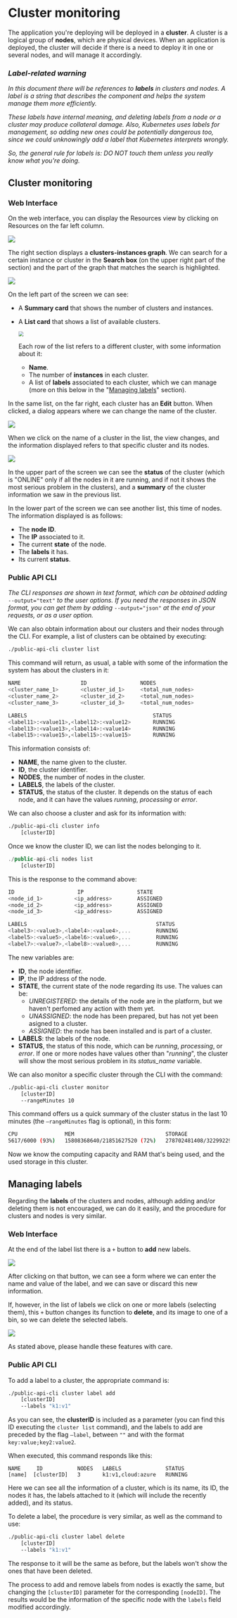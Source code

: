 # Cluster monitoring

The application you're deploying will be deployed in a **cluster**. A cluster is a logical group of **nodes**, which are physical devices. When an application is deployed, the cluster will decide if there is a need to deploy it in one or several nodes, and will manage it accordingly.

### _Label-related warning_

_In this document there will be references to **labels** in clusters and nodes. A label is a string that describes the component and helps the system manage them more efficiently._

_These labels have internal meaning, and deleting labels from a node or a cluster may produce collateral damage. Also, Kubernetes uses labels for management, so adding new ones could be potentially dangerous too, since we could unknowingly add a label that Kubernetes interprets wrongly._

_So, the general rule for labels is: DO NOT touch them unless you really know what you're doing._

## Cluster monitoring

### Web Interface

On the web interface, you can display the Resources view by clicking on Resources on the far left column.

![](../img/resources.png)

The right section displays a **clusters-instances graph**. We can search for a certain instance or cluster in the **Search box** (on the upper right part of the section) and the part of the graph that matches the search is highlighted.

![](../img/resourcesgraph.png)

On the left part of the screen we can see:

* A **Summary card** that shows the number of clusters and instances.

* A **List card** that shows a list of available clusters.

  <img src="../img/resources_list.png" style="zoom:70%;" />

  Each row of the list refers to a different cluster, with some information about it:
  
  * **Name**.
  * The number of **instances** in each cluster.
  * A list of **labels** associated to each cluster, which we can manage (more on this below in the "[Managing labels](#managing-labels)" section).

In the same list, on the far right, each cluster has an **Edit** button. When clicked, a dialog appears where we can change the name of the cluster.

![](../img/editcluster.png)

When we click on the name of a cluster in the list, the view changes, and the information displayed refers to that specific cluster and its nodes.

![](../img/clusteronline.png)

In the upper part of the screen we can see the **status** of the cluster \(which is "ONLINE" only if all the nodes in it are running, and if not it shows the most serious problem in the clusters\), and a **summary** of the cluster information we saw in the previous list.

In the lower part of the screen we can see another list, this time of nodes. The information displayed is as follows:

* The **node ID**.
* The **IP** associated to it.
* The current **state** of the node.
* The **labels** it has.
* Its current **status**.

### Public API CLI

_The CLI responses are shown in text format, which can be obtained adding_ `--output="text"` _to the user options. If you need the responses in JSON format, you can get them by adding_ `--output="json"` _at the end of your requests, or as a user option._

We can also obtain information about our clusters and their nodes through the CLI. For example, a list of clusters can be obtained by executing:

```bash
./public-api-cli cluster list
```

This command will return, as usual, a table with some of the information the system has about the clusters in it:

```bash
NAME                   ID                 NODES   
<cluster_name_1>       <cluster_id_1>     <total_num_nodes>
<cluster_name_2>       <cluster_id_2>     <total_num_nodes>
<cluster_name_3>       <cluster_id_3>     <total_num_nodes>

LABELS                                        STATUS
<label11>:<value11>,<label12>:<value12>       RUNNING
<label13>:<value13>,<label14>:<value14>       RUNNING
<label15>:<value15>,<label15>:<value15>       RUNNING
```

This information consists of:

* **NAME**, the name given to the cluster.
* **ID**, the cluster identifier.
* **NODES**, the number of nodes in the cluster.
* **LABELS**, the labels of the cluster.
* **STATUS**, the status of the cluster. It depends on the status of each node, and it can have the values _running_, _processing_ or _error_.

We can also choose a cluster and ask for its information with:

```bash
./public-api-cli cluster info
    [clusterID]
```

Once we know the cluster ID, we can list the nodes belonging to it.

```javascript
./public-api-cli nodes list 
    [clusterID]
```

This is the response to the command above:

```javascript
ID                    IP                 STATE      
<node_id_1>          <ip_address>        ASSIGNED
<node_id_2>          <ip_address>        ASSIGNED
<node_id_3>          <ip_address>        ASSIGNED

LABELS                                         STATUS
<label3>:<value3>,<label4>:<value4>,...        RUNNING
<label5>:<value5>,<label6>:<value6>,...        RUNNING
<label7>:<value7>,<label8>:<value8>,...        RUNNING
```

The new variables are:

* **ID**, the node identifier.
* **IP**, the IP address of the node.
* **STATE**, the current state of the node regarding its use. The values can be:
  * _UNREGISTERED_: the details of the node are in the platform, but we haven't perfomed any action with them yet.
  * _UNASSIGNED_: the node has been prepared, but has not yet been asigned to a cluster.
  * _ASSIGNED_: the node has been installed and is part of a cluster.
* **LABELS**: the labels of the node.
* **STATUS**, the status of this node, which can be _running_, _processing_, or _error_. If one or more nodes have values other than "_running_", the cluster will show the most serious problem in its _status\_name_ variable.

We can also monitor a specific cluster through the CLI with the command:

```bash
./public-api-cli cluster monitor 
    [clusterID]
    --rangeMinutes 10
```

This command offers us a quick summary of the cluster status in the last 10 minutes \(the `—rangeMinutes` flag is optional\), in this form:

```bash
CPU               MEM                             STORAGE
5617/6000 (93%)   15808368640/21851627520 (72%)   278702481408/322992291840 (86%)
```

Now we know the computing capacity and RAM that's being used, and the used storage in this cluster.

## Managing labels

Regarding the **labels** of the clusters and nodes, although adding and/or deleting them is not encouraged, we can do it easily, and the procedure for clusters and nodes is very similar.

### Web Interface

At the end of the label list there is a `+` button to **add** new labels.

![](../img/addlabel.png)

After clicking on that button, we can see a form where we can enter the name and value of the label, and we can save or discard this new information.

If, however, in the list of labels we click on one or more labels \(selecting them\), this `+` button changes its function to **delete**, and its image to one of a bin, so we can delete the selected labels.

![](../img/clusterlabell2.png)

As stated above, please handle these features with care.

### Public API CLI

To add a label to a cluster, the appropriate command is:

```bash
./public-api-cli cluster label add 
    [clusterID] 
    --labels "k1:v1"
```

As you can see, the **clusterID** is included as a parameter \(you can find this ID executing the `cluster list` command\), and the labels to add are preceded by the flag `—label`, between `""` and with the format `key:value;key2:value2`.

When executed, this command responds like this:

```text
NAME     ID           NODES   LABELS              STATUS
[name]  [clusterID]   3       k1:v1,cloud:azure   RUNNING
```

Here we can see all the information of a cluster, which is its name, its ID, the nodes it has, the labels attached to it \(which will include the recently added\), and its status.

To delete a label, the procedure is very similar, as well as the command to use:

```bash
./public-api-cli cluster label delete 
    [clusterID] 
    --labels "k1:v1"
```

The response to it will be the same as before, but the labels won't show the ones that have been deleted.

The process to add and remove labels from nodes is exactly the same, but changing the `[clusterID]` parameter for the corresponding `[nodeID]`. The results would be the information of the specific node with the `labels` field modified accordingly.

